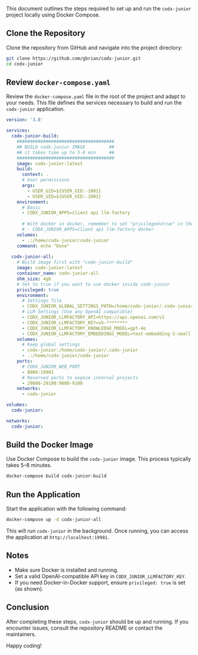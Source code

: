 This document outlines the steps required to set up and run the `codx-junior` project locally using Docker Compose.

## Clone the Repository

Clone the repository from GitHub and navigate into the project directory:

```sh
git clone https://github.com/gbrian/codx-junior.git
cd codx-junior
```

## Review `docker-compose.yaml`

Review the `docker-compose.yaml` file in the root of the project and adapt to your needs. 
This file defines the services necessary to build and run the `codx-junior` application.

```yaml
version: '3.8'

services:
  codx-junior-build:
    #####################################
    ## BUILD codx-junior IMAGE         ##
    ## it takes time up to 5-8 min     ##
    #####################################
    image: codx-junior:latest
    build: 
      context: .
      # User permissions
      args:
        - USER_GID=${USER_GID:-1001}
        - USER_UID=${USER_UID:-1001}
    environment:
      # Basic
      - CODX_JUNIOR_APPS=client api llm-factory
      
      # With docker in docker, remember to set "privileged=true" in the containers
      # - CODX_JUNIOR_APPS=client api llm-factory docker
    volumes:
      - .:/home/codx-junior/codx-junior
    command: echo "Done"
  
  codx-junior-all:
    # Build image first with "codx-junior-build"
    image: codx-junior:latest
    container_name: codx-junior-all
    shm_size: 4gb
    # Set to true if you want to use docker inside codx-junior
    privileged: true
    environment:
      # Settings file
      - CODX_JUNIOR_GLOBAL_SETTINGS_PATH=/home/codx-junior/.codx-junior/.global_settings.json
      # LLM Settings (Use any OpenAI compatible)
      - CODX_JUNIOR_LLMFACTORY_API=https://api.openai.com/v1
      - CODX_JUNIOR_LLMFACTORY_KEY=sk-********
      - CODX_JUNIOR_LLMFACTORY_KNOWLEDGE_MODEL=gpt-4o
      - CODX_JUNIOR_LLMFACTORY_EMBEDDINGS_MODEL=text-embedding-3-small
    volumes:
      # Keep global settings
      - codx-junior:/home/codx-junior/.codx-junior
      - .:/home/codx-junior/codx-junior
    ports:
      # CODX_JUNIOR_WEB_PORT
      - 8080:19981
      # Reserved ports to expose internal projects
      - 29000-29100:9000-9100
    networks:
      - codx-junior

volumes:
  codx-junior:

networks:
  codx-junior:
```

## Build the Docker Image

Use Docker Compose to build the `codx-junior` image. This process typically takes 5–8 minutes.

```sh
docker-compose build codx-junior-build
```

## Run the Application

Start the application with the following command:

```sh
docker-compose up -d codx-junior-all
```

This will run `codx-junior` in the background. Once running, you can access the application at `http://localhost:19981`.

## Notes

- Make sure Docker is installed and running.
- Set a valid OpenAI-compatible API key in `CODX_JUNIOR_LLMFACTORY_KEY`.
- If you need Docker-in-Docker support, ensure `privileged: true` is set (as shown).

## Conclusion

After completing these steps, `codx-junior` should be up and running. If you encounter issues, consult the repository README or contact the maintainers.

Happy coding!